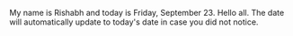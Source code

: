 My name is Rishabh and today is Friday, September 23. Hello all. The date will automatically update to today's date in case you did not notice.
